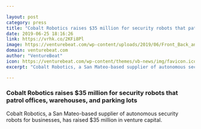 ```yaml
---

layout: post
category: press
title: "Cobalt Robotics raises $35 million for security robots that patrol offices, warehouses, and parking lots"
date: 2019-06-25 18:16:26
link: https://vrhk.co/2KFi8Pl
image: https://venturebeat.com/wp-content/uploads/2019/06/Front_Back_and_Side.0.jpg?w=1200&strip=all
domain: venturebeat.com
author: "VentureBeat"
icon: https://venturebeat.com/wp-content/themes/vb-news/img/favicon.ico
excerpt: "Cobalt Robotics, a San Mateo-based supplier of autonomous security robots for businesses, has raised $35 million in venture capital."

---
```


### Cobalt Robotics raises $35 million for security robots that patrol offices, warehouses, and parking lots

Cobalt Robotics, a San Mateo-based supplier of autonomous security robots for businesses, has raised $35 million in venture capital.